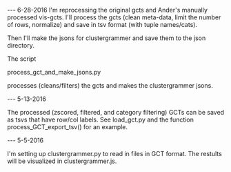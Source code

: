 --- 6-28-2016
I'm reprocessing the original gcts and Ander's manually processed vis-gcts. I'll
process the gcts (clean meta-data, limit the number of rows, normalize) and save
in tsv format (with tuple names/cats).

Then I'll make the jsons for clustergrammer and save them to the json directory.

The script

  process_gct_and_make_jsons.py

processes (cleans/filters) the gcts and makes the clustergrammer jsons.

--- 5-13-2016

The processed (zscored, filtered, and category filtering) GCTs can be saved as tsvs that have row/col labels. See load_gct.py and the function process_GCT_export_tsv() for an example.

--- 5-5-2016

  I'm setting up clustergrammer.py to read in files in GCT format. The restults
will be visualized in clustergrammer.js.

